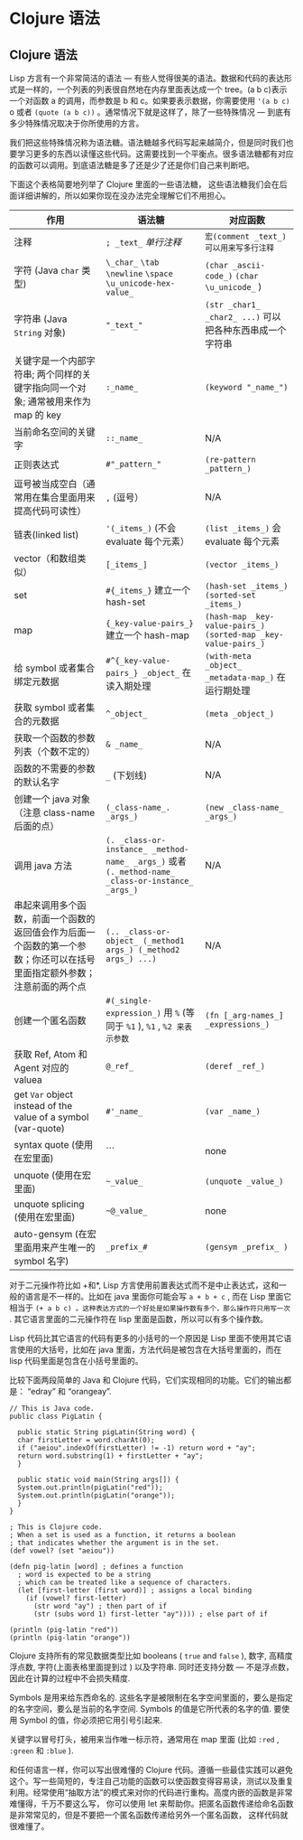 # Clojure 语法

## Clojure 语法

Lisp 方言有一个非常简洁的语法 — 有些人觉得很美的语法。数据和代码的表达形式是一样的，一个列表的列表很自然地在内存里面表达成一个 tree。(a b c)表示一个对函数 a 的调用，而参数是 b 和 c。如果要表示数据，你需要使用 `'(a b c)` o 或者 `(quote (a b c))` 。通常情况下就是这样了，除了一些特殊情况 — 到底有多少特殊情况取决于你所使用的方言。

我们把这些特殊情况称为语法糖。语法糖越多代码写起来越简介，但是同时我们也要学习更多的东西以读懂这些代码。这需要找到一个平衡点。很多语法糖都有对应的函数可以调用。到底语法糖是多了还是少了还是你们自己来判断吧。

下面这个表格简要地列举了 Clojure 里面的一些语法糖， 这些语法糖我们会在后面详细讲解的，所以如果你现在没办法完全理解它们不用担心。

| 作用 | 语法糖 | 对应函数 |
| --- | --- | --- |
| 注释 | `; _text_` *单行注释* | `宏(comment _text_)可以用来写多行注释` |
| 字符 (Java `char` 类型) | `\_char_` `\tab` `\newline` `\space` `\u_unicode-hex-value_` | `(char _ascii-code_)` `(char \u_unicode_` ) |
| 字符串 (Java `String` 对象) | `"_text_"` | `(str _char1_ _char2_ ...)` 可以把各种东西串成一个字符串 |
| 关键字是一个内部字符串; 两个同样的关键字指向同一个对象; 通常被用来作为 map 的 key | `:_name_` | `(keyword "_name_")` |
| 当前命名空间的关键字 | `::_name_` | N/A |
| 正则表达式 | `#"_pattern_"` | `(re-pattern _pattern_)` |
| 逗号被当成空白（通常用在集合里面用来提高代码可读性） | `,` (逗号） | N/A |
| 链表(linked list) | `'(_items_)` (不会 evaluate 每个元素） | `(list _items_)` 会 evaluate 每个元素 |
| vector（和数组类似） | `[_items_]` | `(vector _items_)` |
| set | `#{_items_}` 建立一个 hash-set | `(hash-set _items_)` `(sorted-set _items_)` |
| map | `{_key-value-pairs_}` 建立一个 hash-map | `(hash-map _key-value-pairs_)` `(sorted-map _key-value-pairs_)` |
| 给 symbol 或者集合绑定元数据 | `#^{_key-value-pairs_} _object_` 在读入期处理 | `(with-meta _object_ _metadata-map_)` 在运行期处理 |
| 获取 symbol 或者集合的元数据 | `^_object_` | `(meta _object_)` |
| 获取一个函数的参数列表（个数不定的） | `& _name_` | N/A |
| 函数的不需要的参数的默认名字 | `_` (下划线) | N/A |
| 创建一个 java 对象（注意 class-name 后面的点） | `(_class-name_. _args_)` | `(new _class-name_ _args_)` |
| 调用 java 方法 | `(. _class-or-instance_ _method-name_ _args_)` 或者 `(._method-name_ _class-or-instance_ _args_)` | N/A |
| 串起来调用多个函数，前面一个函数的返回值会作为后面一个函数的第一个参数；你还可以在括号里面指定额外参数；注意前面的两个点 | `(.. _class-or-object_ (_method1 args_) (_method2 args_) ...)` | N/A |
| 创建一个匿名函数 | `#(_single-expression_)` 用 `%` (等同于 `%1` ), `%1` , `%2 来表示参数` | `(fn [_arg-names_] _expressions_)` |
| 获取 Ref, Atom 和 Agent 对应的 valuea | `@_ref_` | `(deref _ref_)` |
| get `Var` object instead of the value of a symbol (var-quote) | `#'_name_` | `(var _name_)` |
| syntax quote (使用在宏里面) | ``` | none |
| unquote (使用在宏里面) | `~_value_` | `(unquote _value_)` |
| unquote splicing (使用在宏里面) | `~@_value_` | none |
| auto-gensym (在宏里面用来产生唯一的 symbol 名字) | `_prefix_#` | `(gensym _prefix_ )` |

对于二元操作符比如 +和*, Lisp 方言使用前置表达式而不是中止表达式，这和一般的语言是不一样的。比如在 java 里面你可能会写 `a + b + c` , 而在 Lisp 里面它相当于 `(+ a b c) 。这种表达方式的一个好处是如果操作数有多个，那么操作符只用写一次` . 其它语言里面的二元操作符在 lisp 里面是函数，所以可以有多个操作数。

Lisp 代码比其它语言的代码有更多的小括号的一个原因是 Lisp 里面不使用其它语言使用的大括号，比如在 java 里面，方法代码是被包含在大括号里面的，而在 lisp 代码里面是包含在小括号里面的。

比较下面两段简单的 Java 和 Clojure 代码，它们实现相同的功能。它们的输出都是： “edray” 和 “orangeay”.

```
// This is Java code.
public class PigLatin {

  public static String pigLatin(String word) {
  char firstLetter = word.charAt(0);
  if ("aeiou".indexOf(firstLetter) != -1) return word + "ay";
  return word.substring(1) + firstLetter + "ay";
  }

  public static void main(String args[]) {
  System.out.println(pigLatin("red"));
  System.out.println(pigLatin("orange"));
  }
} 
```

```
; This is Clojure code.
; When a set is used as a function, it returns a boolean
; that indicates whether the argument is in the set.
(def vowel? (set "aeiou"))

(defn pig-latin [word] ; defines a function
  ; word is expected to be a string
  ; which can be treated like a sequence of characters.
  (let [first-letter (first word)] ; assigns a local binding
    (if (vowel? first-letter)
      (str word "ay") ; then part of if
      (str (subs word 1) first-letter "ay")))) ; else part of if

(println (pig-latin "red"))
(println (pig-latin "orange")) 
```

Clojure 支持所有的常见数据类型比如 booleans ( `true` and `false` ), 数字, 高精度浮点数, 字符(上面表格里面提到过 ) 以及字符串. 同时还支持分数 — 不是浮点数，因此在计算的过程中不会损失精度.

Symbols 是用来给东西命名的. 这些名字是被限制在名字空间里面的，要么是指定的名字空间，要么是当前的名字空间. Symbols 的值是它所代表的名字的值. 要使用 Symbol 的值，你必须把它用引号引起来.

关键字以冒号打头，被用来当作唯一标示符，通常用在 map 里面 (比如 `:red` , `:green` 和 `:blue` ).

和任何语言一样，你可以写出很难懂的 Clojure 代码。遵循一些最佳实践可以避免这个。写一些简短的，专注自己功能的函数可以使函数变得容易读，测试以及重复利用。经常使用“抽取方法”的模式来对你的代码进行重构。高度内嵌的函数是非常难懂得，千万不要这么写， 你可以使用 let 来帮助你。把匿名函数传递给命名函数是非常常见的，但是不要把一个匿名函数传递给另外一个匿名函数， 这样代码就很难懂了。